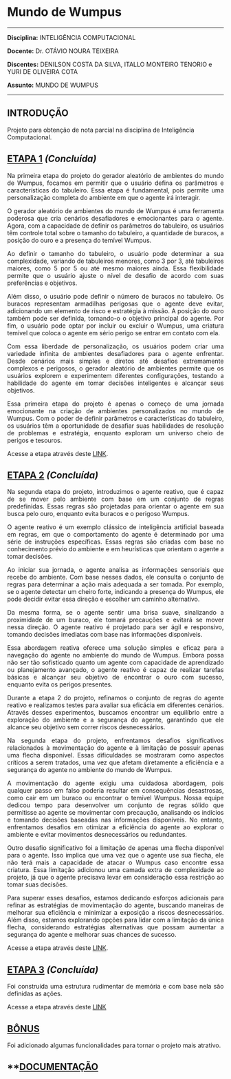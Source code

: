 # **Mundo de Wumpus**

---

**Disciplina:** INTELIGÊNCIA COMPUTACIONAL

**Docente:** Dr. OTÁVIO NOURA TEIXEIRA

**Discentes:** DENILSON COSTA DA SILVA, ITALLO MONTEIRO TENORIO e YURI DE OLIVEIRA COTA

**Assunto:** MUNDO DE WUMPUS

---

## **INTRODUÇÃO**

Projeto para obtenção de nota parcial na disciplina de Inteligência Computacional.

## **[ETAPA 1](https://github.com/cotabr/Mundo-de-Wumpus/blob/main/Etapa%201/README.md)** *(Concluída)*

<p ALIGN=justify> Na primeira etapa do projeto do gerador aleatório de ambientes do mundo de Wumpus, focamos em permitir que o usuário defina os parâmetros e características do tabuleiro. Essa etapa é fundamental, pois permite uma personalização completa do ambiente em que o agente irá interagir.</p>

<p ALIGN=justify> O gerador aleatório de ambientes do mundo de Wumpus é uma ferramenta poderosa que cria cenários desafiadores e emocionantes para o agente. Agora, com a capacidade de definir os parâmetros do tabuleiro, os usuários têm controle total sobre o tamanho do tabuleiro, a quantidade de buracos, a posição do ouro e a presença do temível Wumpus.</p>

<p ALIGN=justify> Ao definir o tamanho do tabuleiro, o usuário pode determinar a sua complexidade, variando de tabuleiros menores, como 3 por 3, até tabuleiros maiores, como 5 por 5 ou até mesmo maiores ainda. Essa flexibilidade permite que o usuário ajuste o nível de desafio de acordo com suas preferências e objetivos.</p>

<p ALIGN=justify> Além disso, o usuário pode definir o número de buracos no tabuleiro. Os buracos representam armadilhas perigosas que o agente deve evitar, adicionando um elemento de risco e estratégia à missão. A posição do ouro também pode ser definida, tornando-o o objetivo principal do agente. Por fim, o usuário pode optar por incluir ou excluir o Wumpus, uma criatura temível que coloca o agente em sério perigo se entrar em contato com ela.</p>

<p ALIGN=justify> Com essa liberdade de personalização, os usuários podem criar uma variedade infinita de ambientes desafiadores para o agente enfrentar. Desde cenários mais simples e diretos até desafios extremamente complexos e perigosos, o gerador aleatório de ambientes permite que os usuários explorem e experimentem diferentes configurações, testando a habilidade do agente em tomar decisões inteligentes e alcançar seus objetivos.</p>

<p ALIGN=justify> Essa primeira etapa do projeto é apenas o começo de uma jornada emocionante na criação de ambientes personalizados no mundo de Wumpus. Com o poder de definir parâmetros e características do tabuleiro, os usuários têm a oportunidade de desafiar suas habilidades de resolução de problemas e estratégia, enquanto exploram um universo cheio de perigos e tesouros.</p>

Acesse a etapa através deste [LINK](https://github.com/cotabr/Mundo-de-Wumpus/blob/main/Etapa%201/README.md).

## **[ETAPA 2](https://github.com/cotabr/Mundo-de-Wumpus/blob/main/Etapa%202/README.md)** *(Concluída)*

<p ALIGN=justify> Na segunda etapa do projeto, introduzimos o agente reativo, que é capaz de se mover pelo ambiente com base em um conjunto de regras predefinidas. Essas regras são projetadas para orientar o agente em sua busca pelo ouro, enquanto evita buracos e o perigoso Wumpus.</p>

<p ALIGN=justify> O agente reativo é um exemplo clássico de inteligência artificial baseada em regras, em que o comportamento do agente é determinado por uma série de instruções específicas. Essas regras são criadas com base no conhecimento prévio do ambiente e em heurísticas que orientam o agente a tomar decisões.</p>

<p ALIGN=justify> Ao iniciar sua jornada, o agente analisa as informações sensoriais que recebe do ambiente. Com base nesses dados, ele consulta o conjunto de regras para determinar a ação mais adequada a ser tomada. Por exemplo, se o agente detectar um cheiro forte, indicando a presença do Wumpus, ele pode decidir evitar essa direção e escolher um caminho alternativo.</p>

<p ALIGN=justify> Da mesma forma, se o agente sentir uma brisa suave, sinalizando a proximidade de um buraco, ele tomará precauções e evitará se mover nessa direção. O agente reativo é projetado para ser ágil e responsivo, tomando decisões imediatas com base nas informações disponíveis.</p>

<p ALIGN=justify> Essa abordagem reativa oferece uma solução simples e eficaz para a navegação do agente no ambiente do mundo de Wumpus. Embora possa não ser tão sofisticado quanto um agente com capacidade de aprendizado ou planejamento avançado, o agente reativo é capaz de realizar tarefas básicas e alcançar seu objetivo de encontrar o ouro com sucesso, enquanto evita os perigos presentes.</p>

<p ALIGN=justify> Durante a etapa 2 do projeto, refinamos o conjunto de regras do agente reativo e realizamos testes para avaliar sua eficácia em diferentes cenários. Através desses experimentos, buscamos encontrar um equilíbrio entre a exploração do ambiente e a segurança do agente, garantindo que ele alcance seu objetivo sem correr riscos desnecessários.</p>

<p ALIGN=justify> Na segunda etapa do projeto, enfrentamos desafios significativos relacionados à movimentação do agente e à limitação de possuir apenas uma flecha disponível. Essas dificuldades se mostraram como aspectos críticos a serem tratados, uma vez que afetam diretamente a eficiência e a segurança do agente no ambiente do mundo de Wumpus.</p>

<p ALIGN=justify> A movimentação do agente exigiu uma cuidadosa abordagem, pois qualquer passo em falso poderia resultar em consequências desastrosas, como cair em um buraco ou encontrar o temível Wumpus. Nossa equipe dedicou tempo para desenvolver um conjunto de regras sólido que permitisse ao agente se movimentar com precaução, analisando os indícios e tomando decisões baseadas nas informações disponíveis. No entanto, enfrentamos desafios em otimizar a eficiência do agente ao explorar o ambiente e evitar movimentos desnecessários ou redundantes.</p>

<p ALIGN=justify> Outro desafio significativo foi a limitação de apenas uma flecha disponível para o agente. Isso implica que uma vez que o agente use sua flecha, ele não terá mais a capacidade de atacar o Wumpus caso encontre essa criatura. Essa limitação adicionou uma camada extra de complexidade ao projeto, já que o agente precisava levar em consideração essa restrição ao tomar suas decisões.</p>

<p ALIGN=justify> Para superar esses desafios, estamos dedicando esforços adicionais para refinar as estratégias de movimentação do agente, buscando maneiras de melhorar sua eficiência e minimizar a exposição a riscos desnecessários. Além disso, estamos explorando opções para lidar com a limitação da única flecha, considerando estratégias alternativas que possam aumentar a segurança do agente e melhorar suas chances de sucesso.</p>

Acesse a etapa através deste [LINK](https://github.com/cotabr/Mundo-de-Wumpus/tree/main/Etapa%202).


## **[ETAPA 3](https://github.com/cotabr/Mundo-de-Wumpus/blob/main/Etapa%203/README.md)** *(Concluída)*

<p ALIGN=justify> Foi construída uma estrutura rudimentar de memória e com base nela são definidas as ações.</p>

Acesse a etapa através deste [LINK](https://github.com/cotabr/Mundo-de-Wumpus/tree/main/Etapa%203)

## **[BÔNUS](https://github.com/cotabr/Mundo-de-Wumpus/tree/main/B%C3%B4nus)** 

<p ALIGN=justify> Foi adicionado algumas funcionalidades para tornar o projeto mais atrativo.</p>

## **[DOCUMENTAÇÃO](https://github.com/cotabr/Mundo-de-Wumpus/blob/main/Mundo_de_Wumpus.html)

